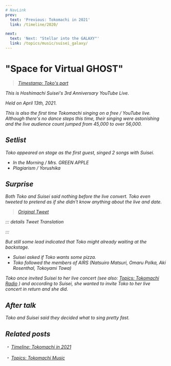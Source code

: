 ```yaml
---
# NavLink
prev:
  text: 'Previous: Tokomachi in 2021'
  link: /timeline/2020/

next:
  text: 'Next: "Stellar into the GALAXY"'
  link: /topics/music/suisei_galaxy/
---
```


# "Space for Virtual GHOST"

> [<i class="fa-brands fa-youtube" /> Timestamp: Toko's part](https://www.youtube.com/watch?v=Ajwv4ANSSg0&t=770s)

This is Hoshimachi Suisei's 3rd Anniversary YouTube Live.

Held on April 13th, 2021.

This is also the first time Tokomachi singing on a free / YouTube live. Although there's no dance steps this time, their singing were astonishing and the live audience count jumped from 45,000 to over 56,000.

## Setlist

Toko appeared on stage as the first guest, singed 2 songs with Suisei.

- In the Morning / Mrs. GREEN APPLE
- Plagiarism / Yorushika

## Surprise

Both Toko and Suisei said nothing before the live convert. Toko even tweeted to pretend as if she didn't know anything about the live and date.

> [<i class="fa-brands fa-twitter" /> Original Tweet](https://twitter.com/suisei_hosimati/status/1239146084712083456)

::: details Tweet Translation

:::

But still some lead indicated that Toko might already waiting at the backstage.

- Suisei asked if Toko wants some pizza.
- Toko followed the members of AIRS (Natsuiro Matsuri, Omaru Polka, Aki Rosenthal, Tokoyami Towa)

Toko once invited Suisei to her live concert (see also: _[<i class="fa-solid fa-microphone-lines" /> Topics: Tokomachi Radio](/topics/tokomachi_radio_s01/)_ ) and according to Suisei, she wanted to invite Toko to her live concert in return and she did.

## After talk

Toko and Suisei said they decided what to sing pretty fast.

## Related posts

・ [<i class="fa-solid fa-calendar-days" /> _Timeline: Tokomachi in 2021_](/timeline/2021/) &nbsp; <i class="fa-solid fa-arrow-right-from-bracket" />

・ [<i class="fa-solid fa-microphone-lines" /> _Topics: Tokomachi Music_](/topics/music/) &nbsp; <i class="fa-solid fa-arrow-right-from-bracket" />
